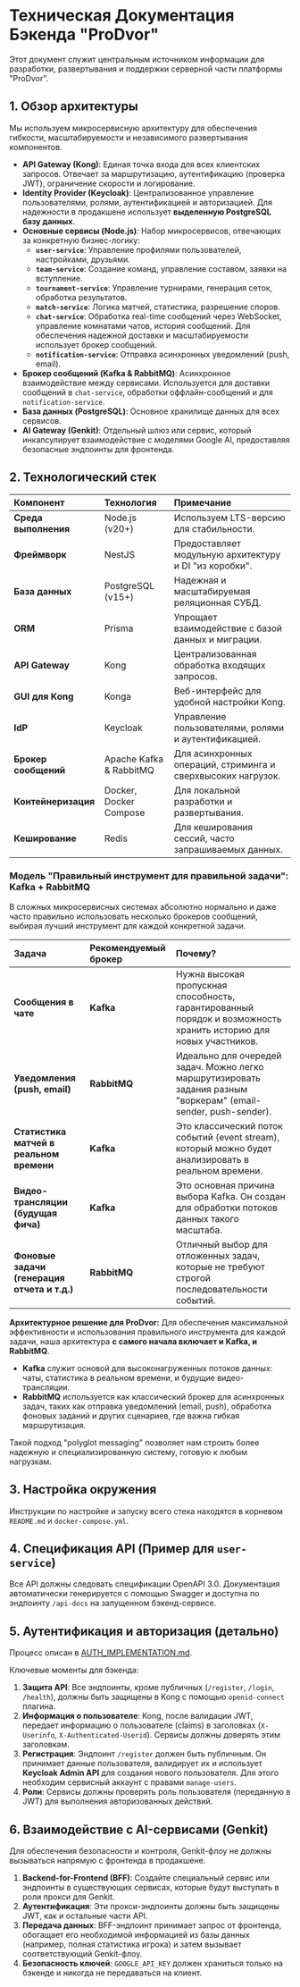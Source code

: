 # Техническая Документация Бэкенда "ProDvor"

Этот документ служит центральным источником информации для разработки, развертывания и поддержки серверной части платформы "ProDvor".

## 1. Обзор архитектуры

Мы используем микросервисную архитектуру для обеспечения гибкости, масштабируемости и независимого развертывания компонентов.

-   **API Gateway (Kong)**: Единая точка входа для всех клиентских запросов. Отвечает за маршрутизацию, аутентификацию (проверка JWT), ограничение скорости и логирование.
-   **Identity Provider (Keycloak)**: Централизованное управление пользователями, ролями, аутентификацией и авторизацией. Для надежности в продакшене использует **выделенную PostgreSQL базу данных**.
-   **Основные сервисы (Node.js)**: Набор микросервисов, отвечающих за конкретную бизнес-логику:
    -   **`user-service`**: Управление профилями пользователей, настройками, друзьями.
    -   **`team-service`**: Создание команд, управление составом, заявки на вступление.
    -   **`tournament-service`**: Управление турнирами, генерация сеток, обработка результатов.
    -   **`match-service`**: Логика матчей, статистика, разрешение споров.
    -   **`chat-service`**: Обработка real-time сообщений через WebSocket, управление комнатами чатов, история сообщений. Для обеспечения надежной доставки и масштабируемости использует брокер сообщений.
    -   **`notification-service`**: Отправка асинхронных уведомлений (push, email).
-   **Брокер сообщений (Kafka & RabbitMQ)**: Асинхронное взаимодействие между сервисами. Используется для доставки сообщений в `chat-service`, обработки оффлайн-сообщений и для `notification-service`.
-   **База данных (PostgreSQL)**: Основное хранилище данных для всех сервисов.
-   **AI Gateway (Genkit)**: Отдельный шлюз или сервис, который инкапсулирует взаимодействие с моделями Google AI, предоставляя безопасные эндпоинты для фронтенда.

## 2. Технологический стек

| Компонент            | Технология                    | Примечание                                                          |
| :---                 | :---                          | :---                                                                |
| **Среда выполнения** | Node.js (v20+)                | Используем LTS-версию для стабильности.                             |
| **Фреймворк**        | NestJS                        | Предоставляет модульную архитектуру и DI "из коробки".              |
| **База данных**      | PostgreSQL (v15+)             | Надежная и масштабируемая реляционная СУБД.                         |
| **ORM**              | Prisma                        | Упрощает взаимодействие с базой данных и миграции.                  |
| **API Gateway**      | Kong                          | Централизованная обработка входящих запросов.                       |
| **GUI для Kong**     | Konga                         | Веб-интерфейс для удобной настройки Kong.                           |
| **IdP**              | Keycloak                      | Управление пользователями, ролями и аутентификацией.                |
| **Брокер сообщений** | Apache Kafka & RabbitMQ       | Для асинхронных операций, стриминга и сверхвысоких нагрузок.         |
| **Контейнеризация**  | Docker, Docker Compose        | Для локальной разработки и развертывания.                           |
| **Кеширование**      | Redis                         | Для кеширования сессий, часто запрашиваемых данных.                 |

### Модель "Правильный инструмент для правильной задачи": Kafka + RabbitMQ

В сложных микросервисных системах абсолютно нормально и даже часто правильно использовать несколько брокеров сообщений, выбирая лучший инструмент для каждой конкретной задачи.

| Задача                                     | Рекомендуемый брокер | Почему?                                                                                                       |
| :----------------------------------------- | :------------------- | :------------------------------------------------------------------------------------------------------------ |
| **Сообщения в чате**                       | **Kafka**            | Нужна высокая пропускная способность, гарантированный порядок и возможность хранить историю для новых участников. |
| **Уведомления (push, email)**              | **RabbitMQ**         | Идеально для очередей задач. Можно легко маршрутизировать задания разным "воркерам" (email-sender, push-sender). |
| **Статистика матчей в реальном времени**   | **Kafka**            | Это классический поток событий (event stream), который можно будет анализировать в реальном времени.         |
| **Видео-трансляции (будущая фича)**        | **Kafka**            | Это основная причина выбора Kafka. Он создан для обработки потоков данных такого масштаба.                    |
| **Фоновые задачи (генерация отчета и т.д.)** | **RabbitMQ**         | Отличный выбор для отложенных задач, которые не требуют строгой последовательности событий.                   |

**Архитектурное решение для ProDvor:** Для обеспечения максимальной эффективности и использования правильного инструмента для каждой задачи, наша архитектура **с самого начала включает и Kafka, и RabbitMQ**.

-   **Kafka** служит основой для высоконагруженных потоков данных: чаты, статистика в реальном времени, и будущие видео-трансляции.
-   **RabbitMQ** используется как классический брокер для асинхронных задач, таких как отправка уведомлений (email, push), обработка фоновых заданий и других сценариев, где важна гибкая маршрутизация.

Такой подход "polyglot messaging" позволяет нам строить более надежную и специализированную систему, готовую к любым нагрузкам.

## 3. Настройка окружения

Инструкции по настройке и запуску всего стека находятся в корневом `README.md` и `docker-compose.yml`.

## 4. Спецификация API (Пример для `user-service`)

Все API должны следовать спецификации OpenAPI 3.0. Документация автоматически генерируется с помощью Swagger и доступна по эндпоинту `/api-docs` на запущенном бэкенд-сервисе.

## 5. Аутентификация и авторизация (детально)

Процесс описан в [AUTH_IMPLEMENTATION.md](AUTH_IMPLEMENTATION.md).

Ключевые моменты для бэкенда:
1.  **Защита API**: Все эндпоинты, кроме публичных (`/register`, `/login`, `/health`), должны быть защищены в Kong с помощью `openid-connect` плагина.
2.  **Информация о пользователе**: Kong, после валидации JWT, передает информацию о пользователе (claims) в заголовках (`X-Userinfo`, `X-Authenticated-Userid`). Сервисы должны доверять этим заголовкам.
3.  **Регистрация**: Эндпоинт `/register` должен быть публичным. Он принимает данные пользователя, валидирует их и использует **Keycloak Admin API** для создания нового пользователя. Для этого необходим сервисный аккаунт с правами `manage-users`.
4.  **Роли**: Сервисы должны проверять роль пользователя (переданную в JWT) для выполнения авторизованных действий.

## 6. Взаимодействие с AI-сервисами (Genkit)

Для обеспечения безопасности и контроля, Genkit-флоу не должны вызываться напрямую с фронтенда в продакшене.

1.  **Backend-for-Frontend (BFF)**: Создайте специальный сервис или эндпоинты в существующих сервисах, которые будут выступать в роли прокси для Genkit.
2.  **Аутентификация**: Эти прокси-эндпоинты должны быть защищены JWT, как и остальные части API.
3.  **Передача данных**: BFF-эндпоинт принимает запрос от фронтенда, обогащает его необходимой информацией из базы данных (например, полная статистика игрока) и затем вызывает соответствующий Genkit-флоу.
4.  **Безопасность ключей**: `GOOGLE_API_KEY` должен храниться только на бэкенде и никогда не передаваться на клиент.
